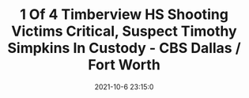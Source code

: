 ---
"title": "1 Of 4 Timberview HS Shooting Victims Critical, Suspect Timothy Simpkins In Custody - CBS Dallas / Fort Worth"
"date": "2021-10-6 23:15:0"
"feed_name": "GOOGLENEWSMINING"
"feed_website": "https://news.google.com/search?q=mining%2Bincident&hl=en-US&gl=US&ceid=US:en"
"feed_rss": "https://news.google.com/rss/search?q=mining%2Bincident&hl=en-US&gl=US&ceid=US:en"
"link": "https://dfw.cbslocal.com/2021/10/06/possible-shooting-at-timberview-high-school-in-arlington/"
"source": "{'href': 'https://dfw.cbslocal.com', 'title': 'CBS Dallas / Fort Worth'}"
"file": "_posts/2021-1-1-51e036a5260509323c46474f885ea9f8e05b5493.md"
"accident": "0"
"drilling": "0"
"dead": "0"
"injured": "0"
"arrested": "0"
"place": "unknown place"
"where": "unknown site"
"causes": "unknown"
"place_uri": "unknown place"
---